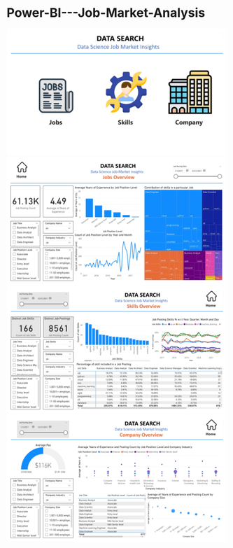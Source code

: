 # Power-BI---Job-Market-Analysis

![image alt](https://github.com/SemwalRishabh/Power-BI---Job-Market-Analysis/blob/b32dafec0c4bc9307618af304d327b2d3b95edb3/PowerBI_1.jpg)
![image alt](https://github.com/SemwalRishabh/Power-BI---Job-Market-Analysis/blob/04d2499fa8aa83b334b519629607b500bf5c1e35/PowerBI_2.jpg)
![image alt](https://github.com/SemwalRishabh/Power-BI---Job-Market-Analysis/blob/04d2499fa8aa83b334b519629607b500bf5c1e35/PowerBI_3.jpg)
![image alt](https://github.com/SemwalRishabh/Power-BI---Job-Market-Analysis/blob/04d2499fa8aa83b334b519629607b500bf5c1e35/PowerBI_4.jpg)
